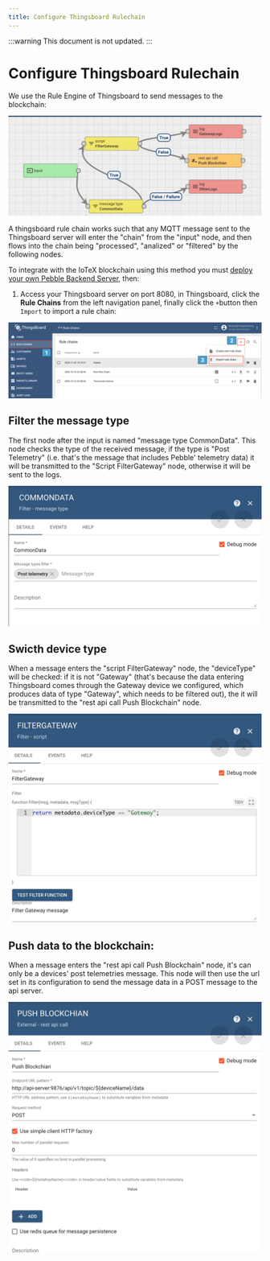 ```yaml
---
title: Configure Thingsboard Rulechain
---
```


:::warning
This document is not updated.
:::

# Configure Thingsboard Rulechain

We use the Rule Engine of Thingsboard to send messages to the blockchain:

![](/img/developer/pebble-backend/thingsboard-rules.jpg)

A thingsboard rule chain works such that any MQTT message sent to the Thingsboard server will enter the "chain" from the "input" node, and then flows into the chain being "processed", "analized" or "filtered" by the following nodes.

To integrate with the IoTeX blockchain using this method you must [deploy your own Pebble Backend Server](pebble-backend-configuration), then:

1. Access your Thingsboard server on port 8080, in Thingsboard, click the **Rule Chains** from the left navigation panel, finally click the `+`button then `Import` to import a rule chain:

![](/img/developer/pebble-blockchain/thingsboard-add-rulechain.png)

## Filter the message type

The first node after the input is named "message type CommonData". This node checks the type of the received message, if the type is "Post Telemetry" (i.e. that's the message that includes Pebble' telemetry data) it will be transmitted to the "Script FilterGateway" node, otherwise it will be sent to the logs.

![](/img/developer/pebble-backend/thingsboard-messageType.jpg)

## Swicth device type

When a message enters the "script FilterGateway" node, the "deviceType" will be checked: if it is not "Gateway" (that's because the data entering Thingsboard comes through the Gateway device we configured, which produces data of type "Gateway", which needs to be filtered out), the it will be transmitted to the "rest api call Push Blockchain" node.

![](/img/developer/pebble-backend/thingsboard-deviceType.jpg)

## Push data to the blockchain:

When a message enters the "rest api call Push Blockchain" node, it's can only be a devices' post telemetries message. This node will then use the url set in its configuration to send the message data in a POST message to the api server.

![](/img/developer/pebble-backend/thingsboard-apiCurl.jpg)
